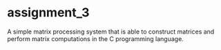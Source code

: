 # assignment_3
A simple matrix processing system that is able to construct matrices and perform matrix computations in the C programming language.
